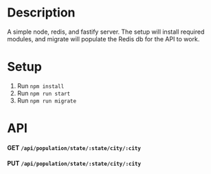 # Description
A simple node, redis, and fastify server. The setup will install required modules, and migrate will populate the Redis db for the API to work.

# Setup
1. Run `npm install`
2. Run `npm run start`
3. Run `npm run migrate`

# API
#### GET `/api/population/state/:state/city/:city`


#### PUT `/api/population/state/:state/city/:city`
